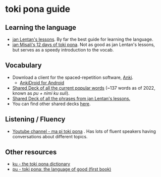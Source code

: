 # toki pona guide

## Learning the language

- [jan Lentan's lessons](https://devurandom.xyz/tokipona/). By far the best guide for learning the language.
- [jan Misali's 12 days of toki pona](https://youtube.com/watch?v=4L-dvvng4Zc). Not as good as jan Lentan's lessons, but serves as a speedy introduction to the vocab.

## Vocabulary

- Download a client for the spaced-repetition software, [Anki](https://apps.ankiweb.net/).
  - [AnkiDroid for Android](https://play.google.com/store/apps/details?id=com.ichi2.anki)
- [Shared Deck of all the current popular words](https://ankiweb.net/shared/info/1075479788) (~137 words as of 2022, known as _pu + nimi ku suli_).
- [Shared Deck of all the phrases from jan Lentan's lessons.](https://ankiweb.net/shared/info/204928497)
- You can find other shared decks [here](https://ankiweb.net/shared/decks/toki%20pona).

## Listening / Fluency

- [Youtube channel - ma pi toki pona](https://youtube.com/channel/UCQTppoxw6lJTtvr9ZRIjmgg) . Has lots of fluent speakers having conversations about different topics.

## Other resources

- [ku - the toki pona dictionary](https://www.amazon.com/dp/0978292367/)
- [pu - toki pona: the language of good (first book)](http://www.amazon.com/gp/product/0978292308)
